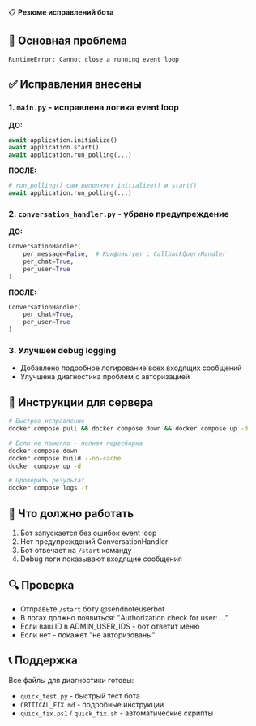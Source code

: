 📋 **Резюме исправлений бота**

## 🚨 **Основная проблема**
```
RuntimeError: Cannot close a running event loop
```

## ✅ **Исправления внесены**

### 1. `main.py` - исправлена логика event loop
**ДО:**
```python
await application.initialize()
await application.start()
await application.run_polling(...)
```

**ПОСЛЕ:**
```python
# run_polling() сам выполняет initialize() и start()
await application.run_polling(...)
```

### 2. `conversation_handler.py` - убрано предупреждение
**ДО:**
```python
ConversationHandler(
    per_message=False,  # Конфликтует с CallbackQueryHandler
    per_chat=True,
    per_user=True
)
```

**ПОСЛЕ:**
```python
ConversationHandler(
    per_chat=True,
    per_user=True
)
```

### 3. Улучшен debug logging
- Добавлено подробное логирование всех входящих сообщений
- Улучшена диагностика проблем с авторизацией

## 🔧 **Инструкции для сервера**

```bash
# Быстрое исправление
docker compose pull && docker compose down && docker compose up -d

# Если не помогло - полная пересборка
docker compose down
docker compose build --no-cache  
docker compose up -d

# Проверить результат
docker compose logs -f
```

## 🎯 **Что должно работать**
1. Бот запускается без ошибок event loop
2. Нет предупреждений ConversationHandler
3. Бот отвечает на `/start` команду
4. Debug логи показывают входящие сообщения

## 🔍 **Проверка**
- Отправьте `/start` боту @sendnoteuserbot
- В логах должно появиться: "Authorization check for user: ..."
- Если ваш ID в ADMIN_USER_IDS - бот ответит меню
- Если нет - покажет "не авторизованы"

## 📞 **Поддержка**
Все файлы для диагностики готовы:
- `quick_test.py` - быстрый тест бота
- `CRITICAL_FIX.md` - подробные инструкции
- `quick_fix.ps1` / `quick_fix.sh` - автоматические скрипты
